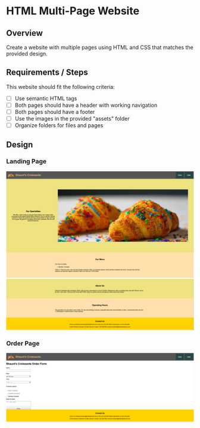 # HTML Multi-Page Website

## Overview

Create a website with multiple pages using HTML and CSS that matches the provided design.

## Requirements / Steps

This website should fit the following criteria:

- [ ] Use semantic HTML tags
- [ ] Both pages should have a header with working navigation
- [ ] Both pages should have a footer
- [ ] Use the images in the provided "assets" folder
- [ ] Organize folders for files and pages

## Design

### Landing Page

![image info](./references/Page-1.png)
![image info](./references/Page-1-continued.png)

### Order Page

![image info](./references/Page-2.png)
